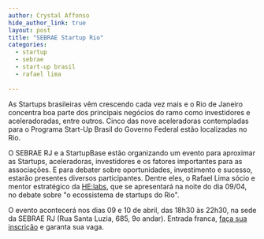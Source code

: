 ```yaml
---
author: Crystal Affonso
hide_author_link: true
layout: post
title: "SEBRAE Startup Rio"
categories:
  - startup
  - sebrae
  - start-up brasil
  - rafael lima
  
---
```


As Startups brasileiras vêm crescendo cada vez mais e o Rio de Janeiro concentra boa parte dos principais negócios do ramo como investidores e aceleradoradas, entre outros. Cinco das nove aceleradoras contempladas para o Programa Start-Up Brasil do Governo Federal estão localizadas no Rio.

O SEBRAE RJ e a StartupBase estão organizando um evento para aproximar as Startups, aceleradoras, investidores e os fatores importantes para as associações. E para debater sobre oportunidades, investimento e sucesso, estarão presentes diversos participantes. Dentre eles, o Rafael Lima sócio e mentor estratégico da [HE:labs](http://www.helabs.com.br), que se apresentará na noite do dia 09/04, no debate sobre "o ecossistema de startups do Rio".

O evento acontecerá nos dias 09 e 10 de abril, das 18h30 às 22h30, na sede da SEBRAE RJ (Rua Santa Luzia, 685, 9o andar). Entrada franca, [faça sua inscrição](https://www.sympla.com.br/sebrae-startup-rio__12124.html) e garanta sua vaga.

